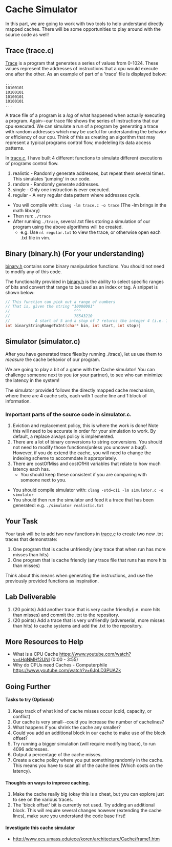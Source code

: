 # Cache Simulator

In this part, we are going to work with two tools to help understand directly mapped caches. There will be some opportunities to play around with the source code as well!

## Trace (trace.c)

[Trace](./trace.c) is a program that generates a series of values from 0-1024. These values represent the addresses of instructions that a cpu would execute one after the other. As an example of part of a 'trace' file is displayed below:

```
...
10100101
10100101
10100101
10100101
...
```

A trace file of a program is a *log* of what happened when actually executing a program. Again--our trace file shows the series of instructions that our cpu executed. We can simulate a run of a program by generating a trace with random addresses which may be useful for understanding the behavior or efficiency of our cpu. Think of this as creating an algorithm that may represent a typical programs control flow, modeleling its data access patterns.

In [trace.c](./trace.c), I have built 4 different functions to simulate different executions of programs control flow.

1. realistic - Randomly generate addresses, but repeat them several times. This simulates 'jumping' in our code.
2. random - Randomly generate addresses.
3. single - Only one instruction is ever executed.
4. regular - A very regular data pattern where addresses cycle.

* You will compile with: `clang -lm trace.c -o trace` (The -lm brings in the math library)
* Then run: `./trace`
* After running `./trace`, several .txt files storing a simulation of our program using the above algorithms will be created.
  * e.g. Use `nl regular.txt` to view the trace, or otherwise open each .txt file in vim.

## Binary (binary.h) (For your understanding)

[binary.h](./binary.h) contains some binary manipulation functions. You should not need to modify any of this code.

The functionality provided in [binary.h](./binary.h) is the ability to select specific ranges of bits and convert that range to be used as an index or tag. A snippet is shown below:

```c
// This function can pick out a range of numbers
// That is, given the string "10000001"
//                            ^^^
//                            76543210
//           A start of 5 and a stop of 7 returns the integer 4 (i.e. 100)
int binaryStringRangeToInt(char* bin, int start, int stop){
```

## Simulator (simulator.c)

After you have generated trace files(by running ./trace), let us use them to *measure* the cache behavior of our program.

We are going to play a bit of a game with the Cache simulator! You can challenge someone next to you (or your partner), to see who can minimize the latency in the system!

The simulator provided follows the directly mapped cache mechanism, where there are 4 cache sets, each with 1 cache line and 1 block of information.

### Important parts of the source code in simulator.c.

1. Eviction and replacement policy, this is where the work is done! Note this will need to be accurate in order for your simulation to work. By default, a replace always policy is implemented.
2. There are a lot of binary conversions to string conversions. You should not need to modify those functions(unless you uncover a bug!). However, if you do extend the cache, you will need to change the indexing scheme to accommdate it appropriately.
3. There are costOfMiss and costOfHit variables that relate to how much latency each has. 
    - You should keep these consistent if you are comparing with someone next to you.

* You should compile simulator with: `clang -std=c11 -lm simulator.c -o simulator`
* You should then run the simulator and feed it a trace that has been generated: e.g. `./simulator realistic.txt`

## Your Task

Your task will be to add two new functions in [trace.c](./trace.c) to create two new .txt traces that demonstrate:

1. One program that is cache unfriendly (any trace that when run has more misses than hits)
2. One program that is cache friendly (any trace file that runs has more hits than misses)

Think about this means when generating the instructions, and use the previously provided functions as inspiration.

## Lab Deliverable

1. (20 points) Add another trace that is very cache friendly(i.e. more hits than misses) and commit the .txt to the repository.
2. (20 points) Add a trace that is very unfriendly (adverserial, more misses than hits) to cache systems and add the .txt to the repository.

## More Resources to Help

* What is a CPU Cache https://www.youtube.com/watch?v=sHqNMHf2UNI (0:00 - 3:55)
* Why do CPUs need Caches - Computerphile https://www.youtube.com/watch?v=6JpLD3PUAZk

## Going Further

#### Tasks to try (Optional)

1. Keep track of what kind of cache misses occur (cold, capacity, or conflict)
2. Our cache is very small--could you increase the number of cachelines?
3. What happens if you shrink the cache any smaller?
4. Could you add an additional block in our cache to make use of the block offset?
5. Try running a bigger simulation (will require modifying trace), to run 4096 addresses.
6. Output a percentage of the cache misses.
7. Create a cache policy where you put something randomly in the cache. This means you have to scan all of the cache lines (Which costs on the latency).

#### Thoughts on ways to improve caching.

1. Make the cache really big (okay this is a cheat, but you can explore just to see on the various traces.
2. The 'block offset' bit is currently not used. Try adding an additional block. This will require several changes however (extending the cache lines), make sure you understand the code base first!

#### Investigate this cache simulator
* http://www.ecs.umass.edu/ece/koren/architecture/Cache/frame1.htm
